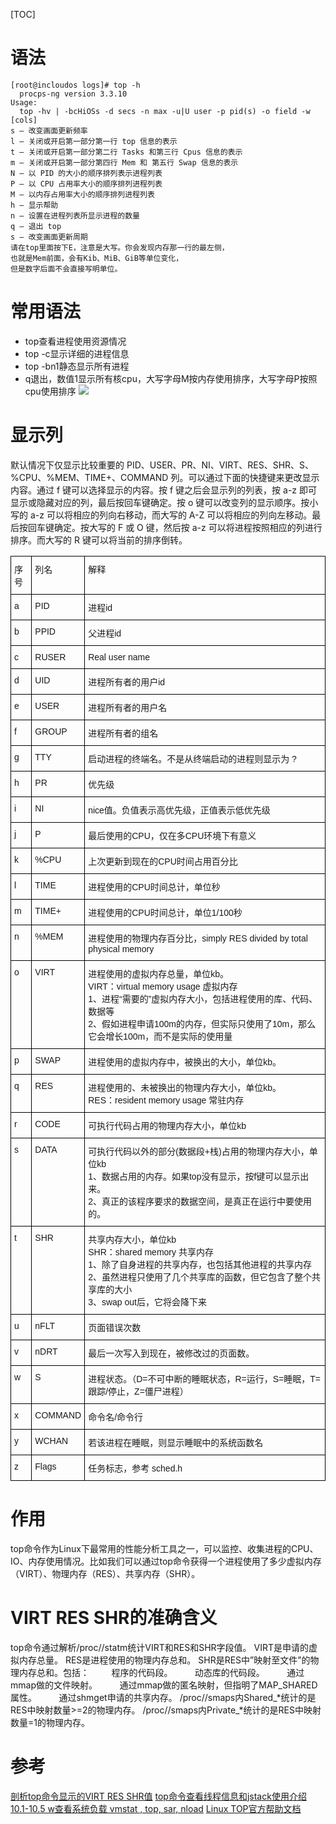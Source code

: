 [TOC]
# 语法
```
[root@incloudos logs]# top -h
  procps-ng version 3.3.10
Usage:
  top -hv | -bcHiOSs -d secs -n max -u|U user -p pid(s) -o field -w [cols]
s – 改变画面更新频率
l – 关闭或开启第一部分第一行 top 信息的表示
t – 关闭或开启第一部分第二行 Tasks 和第三行 Cpus 信息的表示
m – 关闭或开启第一部分第四行 Mem 和 第五行 Swap 信息的表示
N – 以 PID 的大小的顺序排列表示进程列表
P – 以 CPU 占用率大小的顺序排列进程列表
M – 以内存占用率大小的顺序排列进程列表
h – 显示帮助
n – 设置在进程列表所显示进程的数量
q – 退出 top
s – 改变画面更新周期
请在top里面按下E，注意是大写。你会发现内存那一行的最左侧，
也就是Mem前面，会有Kib、MiB、GiB等单位变化，
但是数字后面不会直接写明单位。
```
# 常用语法           
* top查看进程使用资源情况
* top -c显示详细的进程信息
* top -bn1静态显示所有进程
* q退出，数值1显示所有核cpu，大写字母M按内存使用排序，大写字母P按照cpu使用排序
![](images/screenshot_1587212039584.png)
# 显示列
默认情况下仅显示比较重要的 PID、USER、PR、NI、VIRT、RES、SHR、S、%CPU、%MEM、TIME+、COMMAND 列。可以通过下面的快捷键来更改显示内容。通过 f 键可以选择显示的内容。按 f 键之后会显示列的列表，按 a-z 即可显示或隐藏对应的列，最后按回车键确定。按 o 键可以改变列的显示顺序。按小写的 a-z 可以将相应的列向右移动，而大写的 A-Z 可以将相应的列向左移动。最后按回车键确定。按大写的 F 或 O 键，然后按 a-z 可以将进程按照相应的列进行排序。而大写的 R 键可以将当前的排序倒转。
<style type="text/css">
.tg  {border-collapse:collapse;border-spacing:0;}
.tg td{font-family:Arial, sans-serif;font-size:14px;padding:10px 5px;border-style:solid;border-width:1px;overflow:hidden;word-break:normal;border-color:black;}
.tg th{font-family:Arial, sans-serif;font-size:14px;font-weight:normal;padding:10px 5px;border-style:solid;border-width:1px;overflow:hidden;word-break:normal;border-color:black;}
.tg .tg-0lax{text-align:left;vertical-align:top}
</style>
<table class="tg">
  <tr>
    <th class="tg-0lax">序号</th>
    <th class="tg-0lax">列名</th>
    <th class="tg-0lax">解释</th>
  </tr>
  <tr>
    <td class="tg-0lax">a</td>
    <td class="tg-0lax">PID</td>
    <td class="tg-0lax">进程id</td>
  </tr>
  <tr>
    <td class="tg-0lax">b</td>
    <td class="tg-0lax">PPID</td>
    <td class="tg-0lax">父进程id</td>
  </tr>
  <tr>
    <td class="tg-0lax">c</td>
    <td class="tg-0lax">RUSER</td>
    <td class="tg-0lax">Real user name</td>
  </tr>
  <tr>
    <td class="tg-0lax">d</td>
    <td class="tg-0lax">UID</td>
    <td class="tg-0lax">进程所有者的用户id</td>
  </tr>
  <tr>
    <td class="tg-0lax">e</td>
    <td class="tg-0lax">USER</td>
    <td class="tg-0lax">进程所有者的用户名</td>
  </tr>
  <tr>
    <td class="tg-0lax">f</td>
    <td class="tg-0lax">GROUP</td>
    <td class="tg-0lax">进程所有者的组名</td>
  </tr>
  <tr>
    <td class="tg-0lax">g</td>
    <td class="tg-0lax">TTY</td>
    <td class="tg-0lax">启动进程的终端名。不是从终端启动的进程则显示为 ?</td>
  </tr>
  <tr>
    <td class="tg-0lax">h</td>
    <td class="tg-0lax">PR</td>
    <td class="tg-0lax">优先级</td>
  </tr>
  <tr>
    <td class="tg-0lax">i</td>
    <td class="tg-0lax">NI</td>
    <td class="tg-0lax">nice值。负值表示高优先级，正值表示低优先级</td>
  </tr>
  <tr>
    <td class="tg-0lax">j</td>
    <td class="tg-0lax">P</td>
    <td class="tg-0lax">最后使用的CPU，仅在多CPU环境下有意义</td>
  </tr>
  <tr>
    <td class="tg-0lax">k</td>
    <td class="tg-0lax">%CPU</td>
    <td class="tg-0lax">上次更新到现在的CPU时间占用百分比</td>
  </tr>
  <tr>
    <td class="tg-0lax">l</td>
    <td class="tg-0lax">TIME</td>
    <td class="tg-0lax">进程使用的CPU时间总计，单位秒</td>
  </tr>
  <tr>
    <td class="tg-0lax">m</td>
    <td class="tg-0lax">TIME+</td>
    <td class="tg-0lax">进程使用的CPU时间总计，单位1/100秒</td>
  </tr>
  <tr>
    <td class="tg-0lax">n</td>
    <td class="tg-0lax">%MEM</td>
    <td class="tg-0lax">进程使用的物理内存百分比，simply RES divided by total physical memory</td>
  </tr>
  <tr>
    <td class="tg-0lax">o</td>
    <td class="tg-0lax">VIRT</td>
    <td class="tg-0lax">
进程使用的虚拟内存总量，单位kb。</br>
VIRT：virtual memory usage 虚拟内存</br>
1、进程“需要的”虚拟内存大小，包括进程使用的库、代码、数据等</br>
2、假如进程申请100m的内存，但实际只使用了10m，那么它会增长100m，而不是实际的使用量</br>
</td>
  </tr>
  
  <tr>
    <td class="tg-0lax">p</td>
    <td class="tg-0lax">SWAP</td>
    <td class="tg-0lax">进程使用的虚拟内存中，被换出的大小，单位kb。</td>
  </tr>
  <tr>
    <td class="tg-0lax">q</td>
    <td class="tg-0lax">RES</td>
    <td class="tg-0lax">
进程使用的、未被换出的物理内存大小，单位kb。</br>
RES：resident memory usage 常驻内存
</td>
  </tr>
  <tr>
    <td class="tg-0lax">r</td>
    <td class="tg-0lax">CODE</td>
    <td class="tg-0lax">可执行代码占用的物理内存大小，单位kb</td>
  </tr>
  <tr>
    <td class="tg-0lax">s</td>
    <td class="tg-0lax">DATA</td>
    <td class="tg-0lax">
可执行代码以外的部分(数据段+栈)占用的物理内存大小，单位kb</br>
1、数据占用的内存。如果top没有显示，按f键可以显示出来。</br>
2、真正的该程序要求的数据空间，是真正在运行中要使用的。</br>
</td>
  </tr>
  <tr>
    <td class="tg-0lax">t</td>
    <td class="tg-0lax">SHR</td>
    <td class="tg-0lax">
共享内存大小，单位kb</br>
SHR：shared memory 共享内存</br>
1、除了自身进程的共享内存，也包括其他进程的共享内存</br>
2、虽然进程只使用了几个共享库的函数，但它包含了整个共享库的大小</br>
3、swap out后，它将会降下来</br>
</td>
  </tr>
  <tr>
    <td class="tg-0lax">u</td>
    <td class="tg-0lax">nFLT</td>
    <td class="tg-0lax">页面错误次数</td>
  </tr>
  <tr>
    <td class="tg-0lax">v</td>
    <td class="tg-0lax">nDRT</td>
    <td class="tg-0lax">最后一次写入到现在，被修改过的页面数。</td>
  </tr>
  <tr>
    <td class="tg-0lax">w</td>
    <td class="tg-0lax">S</td>
    <td class="tg-0lax">进程状态。（D=不可中断的睡眠状态，R=运行，S=睡眠，T=跟踪/停止，Z=僵尸进程）</td>
  </tr>
  <tr>
    <td class="tg-0lax">x</td>
    <td class="tg-0lax">COMMAND</td>
    <td class="tg-0lax">命令名/命令行</td>
  </tr>
  <tr>
    <td class="tg-0lax">y</td>
    <td class="tg-0lax">WCHAN</td>
    <td class="tg-0lax">若该进程在睡眠，则显示睡眠中的系统函数名</td>
  </tr>
  <tr>
    <td class="tg-0lax">z</td>
    <td class="tg-0lax">Flags</td>
    <td class="tg-0lax">任务标志，参考 sched.h</td>
  </tr>
</table>

# 作用
top命令作为Linux下最常用的性能分析工具之一，可以监控、收集进程的CPU、IO、内存使用情况。比如我们可以通过top命令获得一个进程使用了多少虚拟内存（VIRT）、物理内存（RES）、共享内存（SHR）。
# VIRT RES SHR的准确含义            
top命令通过解析/proc/<pid>/statm统计VIRT和RES和SHR字段值。
VIRT是申请的虚拟内存总量。
RES是进程使用的物理内存总和。
SHR是RES中”映射至文件”的物理内存总和。包括：
&nbsp;&nbsp;&nbsp;&nbsp;&nbsp;&nbsp;&nbsp;&nbsp;程序的代码段。
&nbsp;&nbsp;&nbsp;&nbsp;&nbsp;&nbsp;&nbsp;&nbsp;动态库的代码段。
&nbsp;&nbsp;&nbsp;&nbsp;&nbsp;&nbsp;&nbsp;&nbsp;通过mmap做的文件映射。
&nbsp;&nbsp;&nbsp;&nbsp;&nbsp;&nbsp;&nbsp;&nbsp;通过mmap做的匿名映射，但指明了MAP_SHARED属性。
&nbsp;&nbsp;&nbsp;&nbsp;&nbsp;&nbsp;&nbsp;&nbsp;通过shmget申请的共享内存。
/proc/<pid>/smaps内Shared_*统计的是RES中映射数量>=2的物理内存。
/proc/<pid>/smaps内Private_*统计的是RES中映射数量=1的物理内存。

# 参考            
[剖析top命令显示的VIRT RES SHR值](http://blog.sina.com.cn/s/blog_4e41487001016eio.html)
[top命令查看线程信息和jstack使用介绍](https://www.cnblogs.com/shengulong/p/8513652.html)
[10.1-10.5 w查看系统负载 vmstat , top, sar, nload](http://blog.51cto.com/13578154/2088684)
[Linux TOP官方帮助文档](http://man7.org/linux/man-pages/man1/top.1.html)

